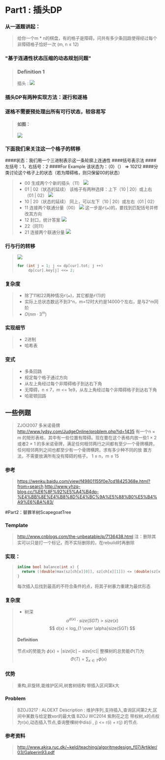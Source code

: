 # Part1 : 插头DP

### 从一道题讲起：

> 给你一个m * n的棋盘，有的格子是障碍，问共有多少条回路使得经过每个非障碍格子恰好一次 (m, n ≤ 12)

###  "基于连通性状态压缩的动态规划问题"

> ### Definition 1
> 插头 : 
> ![](http://images2017.cnblogs.com/blog/1099411/201712/1099411-20171202152641839-1649273081.jpg)

### 插头DP有两种实现方法：逐行和逐格
### 逐格不需要预处理出所有可行状态，较容易写

>#### 如图：
> ![](http://images2017.cnblogs.com/blog/1099411/201712/1099411-20171202153008761-987854215.jpg)


### 下面我们来关注这一个格子的转移
####状态：我们用一个三进制表示这一条轮廓上连通性
####括号表示法
####左括号：1，右括号：2
####For Example 该状态为：（0）（）  =>  10212
####分类讨论这个格子上的状态（若为障碍格，则只保留00的状态）
> + 00
> 生成两个个新的插头（11）
> ![](http://www.yhzq-blog.cc/wp-content/uploads/2017/03/83b897cf82530f952c9f69be1d304442.png)
> + 01 | 02（状态的延续）
> 该格子有两种选择：上下（10 | 20）或上右（01 | 02）
> ![](http://images.cnblogs.com/cnblogs_com/the-unbeatable/1124861/o_01.jpg)
> + 10 | 20（状态的延续）
> 同上，可以左下（10 | 20）或左右（01 | 02）
> + 11
> 连接两个联通分量（00）
> ![](http://www.yhzq-blog.cc/wp-content/uploads/2017/03/894f5d7da6a7acec6fdf3c4e8548c195.png)
> 这一步是$\mathcal{O(n)}$的，要找到匹配括号并修改其方向
> + 12
> 封口，统计答案
> ![](http://www.yhzq-blog.cc/wp-content/uploads/2017/03/7b37e741df899c3bc8aa50d74c9e877a.png)
> + 22（同11）
> + 21
> 连接两个联通分量
> ![](http://www.yhzq-blog.cc/wp-content/uploads/2017/03/899fecc55bc247d3f6ea69fa4c9c686c.png)

### 行与行的转移
> ![](http://images.cnblogs.com/cnblogs_com/the-unbeatable/1124861/o_aa.jpg)
> ```cpp
> for (int j = 1; j <= dp[cur].tot; j ++)
>      dp[cur].key[j] <<= 2;
> ```

### 复杂度
> + 除了11和22两种情况$\mathcal{O(n)}$，其它都是$\mathcal{O(1)}$的
> + 实际上总状态数远不到3^n，m=12时大约是14000个左右，是与2^m同阶
> + $O(nm·3^m)$

### 实现细节
> + 2进制
> + 哈希表

### 变式
> + 多条回路
> + 规定每个格子通过方向
> + 从左上角经过每个非障碍格子到达右下角
> + 无障碍，n ≤ 7，m <= 1e9，从左上角经过每个非障碍格子到达右下角
> + 哈密顿回路


## 一些例题
> ZJOI2007 多米诺骨牌 http://www.lydsy.com/JudgeOnline/problem.php?id=1435
有一个n × m 的矩形表格，其中有一些位置有障碍。现在要在这个表格内放一些1 × 2 或者2 × 1 的多米诺骨牌，满足任何相邻两行之间都有至少一个骨牌横跨，任何相邻两列之间也都至少有一个骨牌横跨。求有多少种不同的放 置方法，不需要放满所有没有障碍的格子。
1 ≤ n，m ≤ 15

### 参考
> https://wenku.baidu.com/view/f49801155f0e7cd18425368e.html?from=search
http://www.yhzq-blog.cc/%E6%8F%92%E5%A4%B4dp-%E4%BB%8E%E4%B8%8D%E4%BC%9A%E5%88%B0%E5%B4%A9%E6%BA%83/


#Part2：替罪羊树ScapegoatTree
### Template
> http://www.cnblogs.com/the-unbeatable/p/7136438.html
注：删除其实可以只是打一个标记，而不实际删除的，在rebuild时再删除

### 实现：
> ```cpp
> inline bool balance(int x) {
>   return ((double)max(sz[ch[x][0]], sz[ch[x][1]]) <= (double)sz[x] * a);
> }
> ```
> 每次插入后找到最高的不符合条件的点，将其子树暴力重建为最优形态

### 复杂度
>+ 树深
>$$  \alpha ^ {d(x)} · size(SGT) > size(x) $$
>$$  d(x) < log_{1 \over \alpha}size(SGT) $$
> #### Definition
> 节点x的势能为 $\phi(x) = |size[lc] - size[rc]|$
> 整棵树的总势能$\Phi(T)$为
> $$ \Phi(T) = \sum_{x ∈ T} \phi(x) $$

### 优势
> 重构,非旋转,能维护区间,树套树结构
> 带插入区间第k大

### Problem
> BZOJ3217 : ALOEXT
> Description : 维护序列,支持插入,查询区间第2大,区间中某数与给定数xor的最大值
> BZOJ WC2014 紫荆花之恋
> 带权树,x的点权为r(x),动态插入节点,查询整棵树中dis(i , j) <= r(i) + r(j) 的节点.

### 参考资料
> http://www.akira.ruc.dk/~keld/teaching/algoritmedesign_f07/Artikler/03/Galperin93.pdf
